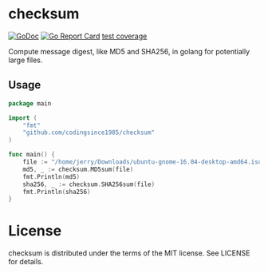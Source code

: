 checksum
==
[![GoDoc](https://godoc.org/github.com/codingsince1985/checksum?status.svg)](https://godoc.org/github.com/codingsince1985/checksum)
[![Go Report Card](https://goreportcard.com/badge/codingsince1985/checksum)](https://goreportcard.com/report/codingsince1985/checksum) [test coverage](https://gocover.io/github.com/codingsince1985/checksum)

Compute message digest, like MD5 and SHA256, in golang for potentially large files.

Usage
--
```go
package main

import (
	"fmt"
	"github.com/codingsince1985/checksum"
)

func main() {
	file := "/home/jerry/Downloads/ubuntu-gnome-16.04-desktop-amd64.iso"
	md5, _ := checksum.MD5sum(file)
	fmt.Println(md5)
	sha256, _ := checksum.SHA256sum(file)
	fmt.Println(sha256)
}
```
License
==
checksum is distributed under the terms of the MIT license. See LICENSE for details.
